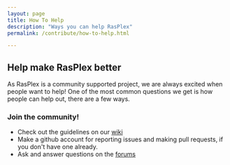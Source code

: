 ```yaml
---
layout: page
title: How To Help
description: "Ways you can help RasPlex"
permalink: /contribute/how-to-help.html

---
```


## Help make RasPlex better

As RasPlex is a community supported project, we are always excited when people want to help! One of the most common questions we get is how people can help out, there are a few ways.

### Join the community!

+ Check out the guidelines on our <a href="https://github.com/RasPlex/RasPlex/wiki" target="_blank">wiki</a>
+ Make a github account for reporting issues and making pull requests, if you don't have one already.
+ Ask and answer questions on the <a href="https://forums.plex.tv/categories/rasplex"> forums</a>
